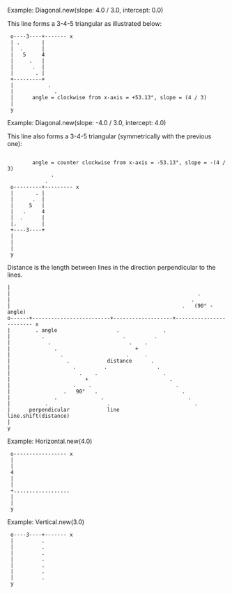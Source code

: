---
---

Example: Diagonal.new(slope: 4.0 / 3.0, intercept: 0.0)

This line forms a 3-4-5 triangular as illustrated below:

```
 o----3----+------- x
 | .       |
 |  .      |
 |   5     4
 |     .   |
 |      .  |
 |       . |
 +---------+
 |           .
 |             .
 |      angle = clockwise from x-axis = +53.13°, slope = (4 / 3)
 |
 y
```

Example: Diagonal.new(slope: -4.0 / 3.0, intercept: 4.0)

This line also forms a 3-4-5 triangular (symmetrically with the previous one):

```

        angle = counter clockwise from x-axis = -53.13°, slope = -(4 / 3)
              .
            .
 o---------+--------- x
 |       . |
 |      .  |
 |     5   |
 |   .     4
 |  .      |
 |.        |
 +----3----+
 |
 |
 |
 y
```


Distance is the length between lines in the direction perpendicular to the lines.

```
|
|                                                            .
|                                                          .
|                                                       .   (90° - angle)
o------+-------------------------+-------------------+------------------------ x
|        . angle                   .              .
|          .                         .         .
|            .                         .    .
|              .                         +
|                .                    .     .
|                  .            distance      .
|                    .         .                .
|                      .    .                     .
|                        +                          .
|                    .    .                           .
|                 .   90°   .                           .
|              .              .                           .
|           .                   .                           .
|      perpendicular            line                       line.shift(distance)
|
y
```

Example: Horizontal.new(4.0)

```
 o----------------- x
 |
 |
 4
 |
 |
 +..................
 |
 |
 y
```

Example: Vertical.new(3.0)

```
 o----3----+------- x
 |         .
 |         .
 |         .
 |         .
 |         .
 |         .
 |         .
 y
```
